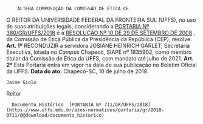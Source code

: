         ALTERA COMPOSIÇÃO DA COMISSÃO DE ÉTICA CE  

 O REITOR DA UNIVERSIDADE FEDERAL DA FRONTEIRA SUL (UFFS), no uso de suas atribuições legais, considerando a [PORTARIA Nº 380/GR/UFFS/2018](https://www.uffs.edu.br/atos-normativos/portaria/gr/2018-0380)  e a [RESOLUÇÃO Nº 10 DE 29 DE SETEMBRO DE 2008](http://etica.planalto.gov.br/sobre-a-cep/legislacao/etica512)  , da Comissão de Ética Pública da Presidência da República (CEP), resolve:   **Art. 1º** RECONDUZIR a servidora JOSIANE HEINRICH GARLET, Secretária Executiva, lotada no *Campus* Chapecó, SIAPE nº 1835902, como membro titular da Comissão de Ética da UFFS, com mandato até julho de 2021.   **Art. 2º** Esta Portaria entra em vigor na data de sua publicação no Boletim Oficial da UFFS.      **Data do ato:** Chapecó-SC, 10 de julho de 2018.   
 

    Jaime Giolo   
 Reitor 

      Documento Histórico  [PORTARIA Nº 711/GR/UFFS/2018](https://www.uffs.edu.br/atos-normativos/portaria/gr/2018-0711/@@download/documento_historico)     
      